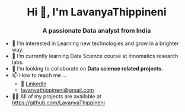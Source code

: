 <h1 align="center">Hi 👋, I'm LavanyaThippineni</h1>
<h3 align="center">A passionate Data analyst from India</h3>
   
   
   - 👀 I’m interested in Learning new technologies and grow in a brighter way.
- 🌱 I’m currently learning Data Science course at innomatics research labs.
- 💞️ I’m looking to collaborate on **Data science related projects.**
- 📫 How to reach me ...
  - :office: [LinkedIn](https://www.linkedin.com/in/lavanya-thippineni-311930212/)
  - lavanyathippineni@gmail.com
- 👨‍💻 All of my projects are available at  https://github.com/LavanyaThippineni
<!---
LavanyaThippineni/LavanyaThippineni is a ✨ special ✨ repository because its `README.md` (this file) appears on your GitHub profile.
You can click the Preview link to take a look at your changes.
--->
